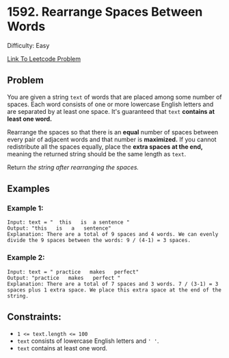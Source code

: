 # 1592. Rearrange Spaces Between Words
Difficulty: Easy

[Link To Leetcode Problem](https://leetcode.com/problems/rearrange-spaces-between-words/)

## Problem
You are given a string `text` of words that are placed among some number of spaces. Each word consists of one or more lowercase English letters and are separated by at least one space. It's guaranteed that `text` **contains at least one word.**

Rearrange the spaces so that there is an **equal** number of spaces between every pair of adjacent words and that number is **maximized.** If you cannot redistribute all the spaces equally, place the **extra spaces at the end,** meaning the returned string should be the same length as `text`.

Return *the string after rearranging the spaces.*

## Examples
### Example 1:
```
Input: text = "  this   is  a sentence "
Output: "this   is   a   sentence"
Explanation: There are a total of 9 spaces and 4 words. We can evenly divide the 9 spaces between the words: 9 / (4-1) = 3 spaces.
```
### Example 2:
```
Input: text = " practice   makes   perfect"
Output: "practice   makes   perfect "
Explanation: There are a total of 7 spaces and 3 words. 7 / (3-1) = 3 spaces plus 1 extra space. We place this extra space at the end of the string.
```

## Constraints:
- `1 <= text.length <= 100`
- `text` consists of lowercase English letters and `' '`.
- `text` contains at least one word.